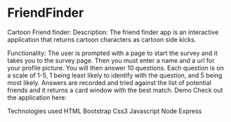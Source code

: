 # FriendFinder
Cartoon Friend finder:
Description:
The friend finder app is an interactive application that returns cartoon characters as cartoon side kicks.

Functionality:
The user is prompted with a page to start the survey and it takes you to the survey page.
Then you must enter a name and a url for your profile picture.
You will then answer 10 questions. Each question is on a scale of 1-5, 1 being least likely to identify with the question, and 5 being most likely.
Answers are recorded and tried against the list of potential friends and it returns a card window with the best match.
Demo
Check out the application here:

Technologies used
HTML
Bootstrap
Css3
Javascript
Node
Express
